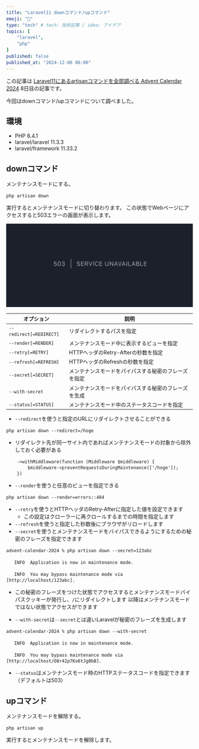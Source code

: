 ```yaml
---
title: "Laravel11 downコマンド/upコマンド"
emoji: "💨"
type: "tech" # tech: 技術記事 / idea: アイデア
topics: [
    "laravel",
    "php"
]
published: false
published_at: "2024-12-08 06:00"
---
```


この記事は [Laravel11にあるartisanコマンドを全部調べる Advent Calendar 2024](https://adventar.org/calendars/10674) 8日目の記事です。

今回はdownコマンド/upコマンドについて調べました。

## 環境

- PHP 8.4.1
- laravel/laravel 11.3.3
- laravel/framework 11.33.2

## downコマンド

メンテナンスモードにする。

```
php artisan down
```

実行するとメンテナンスモードに切り替わります。
この状態でWebページにアクセスすると503エラーの画面が表示します。

![](/images/0d195144e66100/1.png)

| オプション | 説明 |
| --- | --- |
| `--redirect[=REDIRECT]` | リダイレクトするパスを指定 |
| `--render[=RENDER]` | メンテナンスモード中に表示するビューを指定 |
| `--retry[=RETRY]` | HTTPヘッダのRetry-Afterの秒数を指定 |
| `--refresh[=REFRESH]` | HTTPヘッダのRefreshの秒数を指定 |
| `--secret[=SECRET]` | メンテナンスモードをパイパスする秘密のフレーズを指定 |
| `--with-secret` | メンテナンスモードをパイパスする秘密のフレーズを生成 |
| `--status[=STATUS]` | メンテナンスモード中のステータスコードを指定|

- `--redirect`を使うと指定のURLにリダイレクトさせることができる
```
php artisan down --redirect=/hoge
```
  - リダイレクト先が同一サイト内であればメンテナンスモードの対象から除外しておく必要がある
```php:bootstrap/app.php
    ->withMiddleware(function (Middleware $middleware) {
        $middleware->preventRequestsDuringMaintenance(['/hoge']);
    })
```
- `--render`を使うと任意のビューを指定できる
```
php artisan down --render=errors::404
```

- `--retry`を使うとHTTPヘッダのRetry-Afterに指定した値を設定できます
  - この設定はクローラーに再クロールするまでの時間を指定します
- `--refresh`を使うと指定した秒数後にブラウザがリロードします
- `--secret`を使うとメンテナンスモードをバイパスできるようにするための秘密のフレーズを指定できます
```
advent-calendar-2024 % php artisan down --secret=123abc

   INFO  Application is now in maintenance mode.  

   INFO  You may bypass maintenance mode via [http://localhost/123abc].
```
- この秘密のフレーズをつけた状態でアクセスするとメンテナンスモードバイパスクッキーが発行し、`/`にリダイレクトします
以降はメンテナンスモードではない状態でアクセスができます

- `--with-secret`は`--secret`とは違いLaravelが秘密のフレーズを生成します

```
advent-calendar-2024 % php artisan down --with-secret

   INFO  Application is now in maintenance mode.  

   INFO  You may bypass maintenance mode via [http://localhost/O8r42p7Ko6tJg0bB].  
```

- `--status`はメンテナンスモード時のHTTPステータスコードを指定できます（デフォルトは503）

## upコマンド

メンテナンスモードを解除する。

```
php artisan up
```

実行するとメンテナンスモードを解除します。
